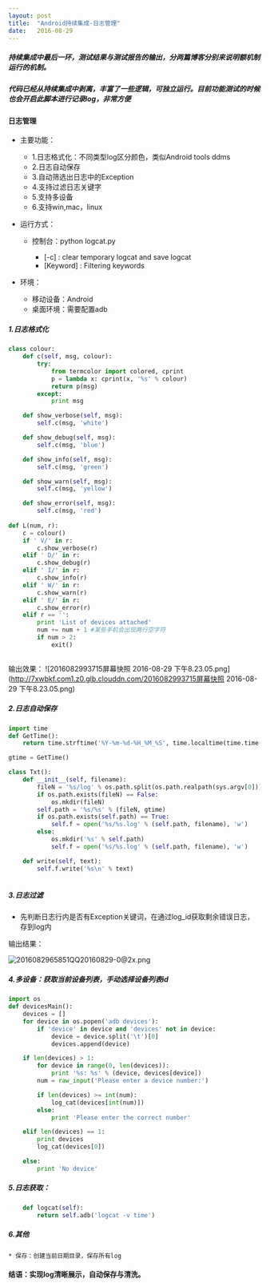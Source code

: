 ```yaml
---
layout: post
title:  "Android持续集成-日志管理" 
date:   2016-08-29
---
```

##### 持续集成中最后一环，测试结果与测试报告的输出，分两篇博客分别来说明额机制运行的机制。

##### 代码已经从持续集成中剥离，丰富了一些逻辑，可独立运行。目前功能测试的时候也会开启此脚本进行记录log，非常方便

#### 日志管理

* 主要功能：
	
	* 1.日志格式化：不同类型log区分颜色，类似Android tools ddms
	* 2.日志自动保存
	* 3.自动筛选出日志中的Exception
	* 4.支持过滤日志关键字
	* 5.支持多设备
	* 6.支持win,mac，linux

* 运行方式：

	* 控制台：python logcat.py
	
		* [-c] : clear temporary logcat and save logcat
		* [Keyword] : Filtering keywords

* 环境：
	* 移动设备：Android
	* 桌面环境：需要配置adb
	
#####  1.日志格式化

```python
class colour:
    def c(self, msg, colour):
        try:
            from termcolor import colored, cprint
            p = lambda x: cprint(x, '%s' % colour)
            return p(msg)
        except:
            print msg

    def show_verbose(self, msg):
        self.c(msg, 'white')

    def show_debug(self, msg):
        self.c(msg, 'blue')

    def show_info(self, msg):
        self.c(msg, 'green')

    def show_warn(self, msg):
        self.c(msg, 'yellow')

    def show_error(self, msg):
        self.c(msg, 'red')
    
def L(num, r):
    c = colour()
    if ' V/' in r:
        c.show_verbose(r)
    elif ' D/' in r:
        c.show_debug(r)
    elif ' I/' in r:
        c.show_info(r)
    elif ' W/' in r:
        c.show_warn(r)
    elif ' E/' in r:
        c.show_error(r)
    elif r == '':
        print 'List of devices attached'
        num += num + 1 #某些手机会出现两行空字符
        if num > 2:
            exit()
    
```

输出效果：
![2016082993715屏幕快照 2016-08-29 下午8.23.05.png](http://7xwbkf.com1.z0.glb.clouddn.com/2016082993715屏幕快照 2016-08-29 下午8.23.05.png)

#####  2.日志自动保存

```python
import time
def GetTime():
    return time.strftime('%Y-%m-%d-%H_%M_%S', time.localtime(time.time()))

gtime = GetTime()

class Txt():
    def __init__(self, filename):
        fileN = '%s/log' % os.path.split(os.path.realpath(sys.argv[0]))[0]
        if os.path.exists(fileN) == False:
            os.mkdir(fileN)
        self.path = '%s/%s' % (fileN, gtime)
        if os.path.exists(self.path) == True:
            self.f = open('%s/%s.log' % (self.path, filename), 'w')
        else:
            os.mkdir('%s' % self.path)
            self.f = open('%s/%s.log' % (self.path, filename), 'w')

    def write(self, text):
        self.f.write('%s\n' % text)
        
```

#####  3.日志过滤

* 先判断日志行内是否有Exception关键词，在通过log_id获取剩余错误日志，存到log内

输出结果：

![2016082965851QQ20160829-0@2x.png](http://7xwbkf.com1.z0.glb.clouddn.com/2016082965851QQ20160829-0@2x.png)

#####  4.多设备：获取当前设备列表，手动选择设备列表id
```python
import os
def devicesMain():
    devices = []
    for device in os.popen('adb devices'):
        if 'device' in device and 'devices' not in device:
            device = device.split('\t')[0]
            devices.append(device)

    if len(devices) > 1:
        for device in range(0, len(devices)):
            print '%s: %s' % (device, devices[device])
        num = raw_input('Please enter a device number:')

        if len(devices) >= int(num):
            log_cat(devices[int(num)])
        else:
            print 'Please enter the correct number'

    elif len(devices) == 1:
        print devices
        log_cat(devices[0])

    else:
        print 'No device'
```

#####  5.日志获取：
```python
    def logcat(self):
        return self.adb('logcat -v time')     
```

#####  6.其他
	
	* 保存：创建当前日期目录，保存所有log


#### 结语：实现log清晰展示，自动保存与清洗。